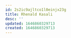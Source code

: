 ```yaml
---
id: 2s2ic9ajltco1l0einjx23g
title: Rhenald Kasali
desc: ''
updated: 1646860329713
created: 1646860329713
---
```


